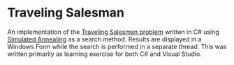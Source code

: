 ﻿# Traveling Salesman

An implementation of the [Traveling Salesman problem](https://en.wikipedia.org/wiki/Travelling_salesman_problem) written in C# using [Simulated Annealing](https://en.wikipedia.org/wiki/Simulated_annealing) as a search method. Results are displayed in a Windows Form while the search is performed in a separate thread. This was written primarily as learning exercise for both C# and Visual Studio.
